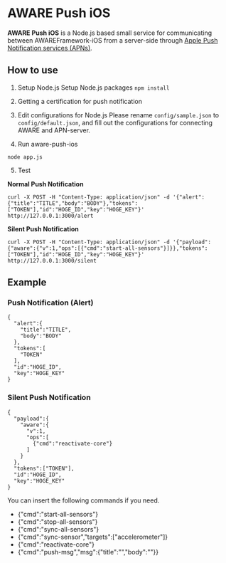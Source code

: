 # AWARE Push iOS

**AWARE Push iOS** is a Node.js based small service for communicating between AWAREFramework-iOS from a server-side through [Apple Push Notification services (APNs)](https://developer.apple.com/documentation/usernotifications/setting_up_a_remote_notification_server/sending_notification_requests_to_apns/).

## How to use

1. Setup Node.js
Setup Node.js packages
`npm install`

2. Getting a certification for push notification

3. Edit configurations for Node.js
Please rename `config/sample.json` to `config/default.json`, and fill out the configurations for connecting AWARE and APN-server.

4. Run aware-push-ios
```
node app.js
```

5. Test

**Normal Push Notification**
```
curl -X POST -H "Content-Type: application/json" -d '{"alert":{"title":"TITLE","body":"BODY"},"tokens":["TOKEN"],"id":"HOGE_ID","key":"HOGE_KEY"}' http://127.0.0.1:3000/alert
```

**Silent Push Notification**
```
curl -X POST -H "Content-Type: application/json" -d '{"payload":{"aware":{"v":1,"ops":[{"cmd":"start-all-sensors"}]}},"tokens":["TOKEN"],"id":"HOGE_ID","key":"HOGE_KEY"}' http://127.0.0.1:3000/silent
```

## Example

### Push Notification (Alert)

```
{
  "alert":{
    "title":"TITLE",
    "body":"BODY"
  },
  "tokens":[
    "TOKEN"
  ],
  "id":"HOGE_ID",
  "key":"HOGE_KEY"
}
```

### Silent Push Notification

```
{
  "payload":{
    "aware":{
      "v":1,
      "ops":[
        {"cmd":"reactivate-core"}
      ]
    }
  },
  "tokens":["TOKEN"],
  "id":"HOGE_ID",
  "key":"HOGE_KEY"
}
```

You can insert the following commands if you need.
* {"cmd":"start-all-sensors"}
* {"cmd":"stop-all-sensors"}
* {"cmd":"sync-all-sensors"}
* {"cmd":"sync-sensor","targets":["accelerometer"]}
* {"cmd":"reactivate-core"}
* {"cmd":"push-msg","msg":{"title":"","body":""}}

